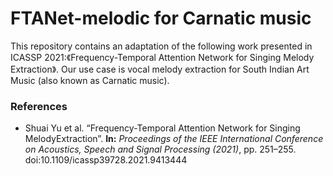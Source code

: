 # FTANet-melodic for Carnatic music
This repository contains an adaptation of the following work presented in ICASSP 2021:《Frequency-Temporal Attention Network for Singing Melody Extraction》. Our use case is vocal melody extraction for South Indian Art Music (also known as Carnatic music).

### References
* Shuai Yu et al. “Frequency-Temporal Attention Network for Singing MelodyExtraction”. **In:** _Proceedings of the IEEE International Conference on Acoustics, Speech and Signal Processing (2021)_, pp. 251–255. doi:10.1109/icassp39728.2021.9413444
